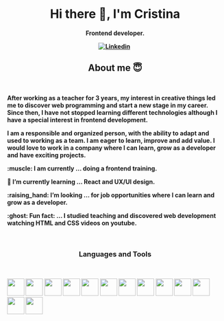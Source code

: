 
<!--
**cristinagdev/cristinagdev** is a ✨ _special_ ✨ repository because its `README.md` (this file) appears on your GitHub profile.

Here are some ideas to get you started:

- 🔭 I’m currently working on ...
- 🌱 I’m currently learning ...
- 👯 I’m looking to collaborate on ...
- 🤔 I’m looking for help with ...
- 💬 Ask me about ...
- 📫 How to reach me: ...
- 😄 Pronouns: ...
- ⚡ Fun fact: ...
-->

<p>
  <h1 align="center"><b>Hi there 👋, I'm Cristina </h1>
</p>
<p align="center">Frontend developer.</p>
<p align="center">
<!-- <a href="https://julia-undeutsch.netlify.app/"><img src="https://img.shields.io/badge/PORTFOLIO-CC6699?style=for-the-badge&logoColor=white alt="Portfolio" /></a>&nbsp; -->
<a href=""><img src="https://img.shields.io/badge/Linkedin-1DA1F2?style=for-the-badge&logo=linkedin&logoColor=white" alt="Linkedin" /></a>&nbsp;
</p>



<!-- <p>I am a mentor by 💙 helping people who are in the same situation like I was not long ago to get into tech too. Therefore, I am creating a <a href="https://yuridevat.mailchimpsites.com/">learning website</a> for totally beginners, portfolio creators and job-seekers where I am sharing my tips and suggestions.</p> -->

<!-- <h2 align="center">My favorite projects 💻</h2>
<br />

<p align="center">
  <img width="400" src="https://github.com/YuriDevAT/sos-animals/blob/main/public/thumbnail-sos.png" />
  <img width="400" src="https://github.com/the-collab-lab/tcl-19-smart-shopping-list/blob/main/public/Thumbnail.png" />
 <a href="https://github.com/YuriDevAT/sos-animals">
  <img align="" src="https://github-readme-stats.vercel.app/api/pin/?username=YuriDevAT&repo=sos-animals&theme=tokyonight" />
</a>
  <a href="https://github.com/YuriDevAT/tcl-19-smart-shopping-list">
  <img align="" src="https://github-readme-stats.vercel.app/api/pin/?username=YuriDevAT&repo=tcl-19-smart-shopping-list&theme=tokyonight" />
</a>
  <img width="400" src="https://github.com/YuriDevAT/nikki-my-diary/blob/main/public/thumbnail-nikki.png" />
  <img width="400" src="https://github.com/YuriDevAT/instagram-clone/blob/main/thumbnail-instagram.png" />
  <a href="https://github.com/YuriDevAT/nikki-my-diary">
  <img align="" src="https://github-readme-stats.vercel.app/api/pin/?username=YuriDevAT&repo=nikki-my-diary&theme=tokyonight" />
</a>
<a href="https://github.com/YuriDevAT/instagram-clone">
  <img align="" src="https://github-readme-stats.vercel.app/api/pin/?username=YuriDevAT&repo=instagram-clone&theme=tokyonight" />
</a>
</p>

<br /> -->

<h2 align="center">About me 😇</h2>
<br />
<p> After working as a teacher for 3 years, my interest in creative things led me to discover web programming and start a new stage in my career. Since then, I have not stopped learning different technologies although I have a special interest in frontend development. </p>
<p>I am a responsible and organized person, with the ability to adapt and used to working as a team. I am eager to learn, improve and add value. I would love to work in a company where I can learn, grow as a developer and have exciting projects. </p>

<p>:muscle: I am currently ... doing a frontend training.</p>
<p>🌱 I’m currently learning ... React and UX/UI design.</p>
<p>:raising_hand: I’m looking ... for job opportunities where I can learn and grow as a developer.</p>
<p>:ghost: Fun fact: ... I studied teaching and discovered web development watching HTML and CSS videos on youtube. </p>

<br />
<p>
<h3 align="center"> Languages and Tools</h3>
</p>
<br />

<p >
  
  <a> <img  src= "https://user-images.githubusercontent.com/25181517/117447535-f00a3a00-af3d-11eb-89bf-45aaf56dbaf1.png"  width="40" height="40"/> </a>
  <a> <img src="https://user-images.githubusercontent.com/25181517/183898674-75a4a1b1-f960-4ea9-abcb-637170a00a75.png"  width="40" height="40" /></a>
  <a> <img src="https://user-images.githubusercontent.com/25181517/183577242-5081ea3b-7a3c-419b-9b81-014bf32e2e69.png"  width="40" height="40" /></a>
  <a> <img src="https://user-images.githubusercontent.com/25181517/183898054-b3d693d4-dafb-4808-a509-bab54cf5de34.png"  width="40" height="40" /></a>
  <a> <img src="https://user-images.githubusercontent.com/25181517/117447155-6a868a00-af3d-11eb-9cfe-245df15c9f3f.png"  width="40" height="40" /></a>
  <a> <img src="https://user-images.githubusercontent.com/25181517/183890598-19a0ac2d-e88a-4005-a8df-1ee36782fde1.png"  width="40" height="40" /></a>
  <a> <img src="https://user-images.githubusercontent.com/25181517/183890595-779a7e64-3f43-4634-bad2-eceef4e80268.png"  width="40" height="40" /></a>
  <a> <img src="https://user-images.githubusercontent.com/25181517/183897015-94a058a6-b86e-4e42-a37f-bf92061753e5.png"  width="40" height="40" /></a>
  <a> <img src="https://user-images.githubusercontent.com/25181517/183568594-85e280a7-0d7e-4d1a-9028-c8c2209e073c.png"  width="40" height="40" /></a>
  <a> <img src="https://user-images.githubusercontent.com/25181517/183859966-a3462d8d-1bc7-4880-b353-e2cbed900ed6.png"  width="40" height="40" /></a>
  <a> <img src="https://user-images.githubusercontent.com/25181517/183896128-ec99105a-ec1a-4d85-b08b-1aa1620b2046.png"  width="40" height="40" /></a>
  <a> <img src= "https://user-images.githubusercontent.com/25181517/117364277-fc4eb280-aebd-11eb-8769-a3583c6a2037.png"  width="40" height="40"/> </a>
  <a> <img src= "https://user-images.githubusercontent.com/25181517/117364276-fc4eb280-aebd-11eb-92ba-8a6ef74b7313.png"  width="40" height="40"/> </a>
  
</p>


  












